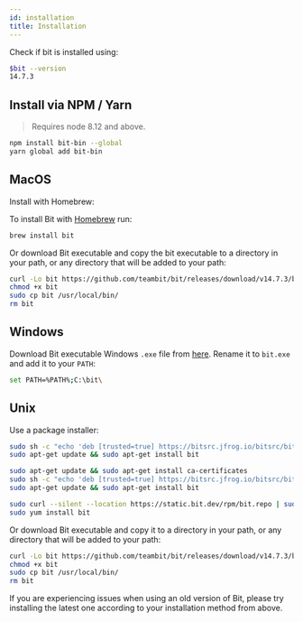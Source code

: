 ```yaml
---
id: installation
title: Installation
---
```


Check if bit is installed using:

```bash
$bit --version
14.7.3
```

## Install via NPM / Yarn

> Requires node 8.12 and above.

```bash
npm install bit-bin --global
yarn global add bit-bin  
```

## MacOS

Install with Homebrew:

To install Bit with [Homebrew](https://brew.sh) run:

```sh
brew install bit
```

Or download Bit executable and copy the bit executable to a directory in your path, or any directory that will be added to your path:

```sh
curl -Lo bit https://github.com/teambit/bit/releases/download/v14.7.3/bit-bin-macos  
chmod +x bit
sudo cp bit /usr/local/bin/  
rm bit
```

## Windows

Download Bit executable Windows `.exe` file from [here](https://github.com/teambit/bit/releases/download/v14.7.3/bit-bin-win.exe). Rename it to `bit.exe` and add it to your `PATH`:

```sh
set PATH=%PATH%;C:\bit\
```

## Unix

Use a package installer:

<!--DOCUSAURUS_CODE_TABS-->
<!--Debian-->

```sh
sudo sh -c "echo 'deb [trusted=true] https://bitsrc.jfrog.io/bitsrc/bit-deb all stable' >> /etc/apt/sources.list"
sudo apt-get update && sudo apt-get install bit
```

<!--Ubuntu-->

```sh
sudo apt-get update && sudo apt-get install ca-certificates
sudo sh -c "echo 'deb [trusted=true] https://bitsrc.jfrog.io/bitsrc/bit-deb all stable' >> /etc/apt/sources.list"
sudo apt-get update && sudo apt-get install bit
```

<!--CentOS / Fedora / RHEL-->

```sh
sudo curl --silent --location https://static.bit.dev/rpm/bit.repo | sudo tee /etc/yum.repos.d/bit.repo
sudo yum install bit
```
<!--END_DOCUSAURUS_CODE_TABS-->

Or download Bit executable and copy it to a directory in your path, or any directory that will be added to your path:

```sh
curl -Lo bit https://github.com/teambit/bit/releases/download/v14.7.3/bit-bin-linux
chmod +x bit
sudo cp bit /usr/local/bin/  
rm bit
```

If you are experiencing issues when using an old version of Bit, please try installing the latest one according to your installation method from above.
